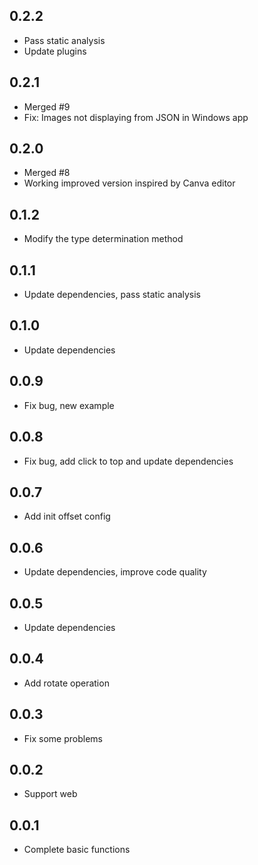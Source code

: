 ## 0.2.2

* Pass static analysis
* Update plugins

## 0.2.1

* Merged #9 
* Fix: Images not displaying from JSON in Windows app

## 0.2.0

* Merged #8 
* Working improved version inspired by Canva editor

## 0.1.2

* Modify the type determination method


## 0.1.1

* Update dependencies, pass static analysis


## 0.1.0

* Update dependencies


## 0.0.9

* Fix bug, new example


## 0.0.8

* Fix bug, add click to top and update dependencies


## 0.0.7

* Add init offset config


## 0.0.6

* Update dependencies, improve code quality


## 0.0.5

* Update dependencies

## 0.0.4

* Add rotate operation


## 0.0.3

* Fix some problems


## 0.0.2

* Support web


## 0.0.1

* Complete basic functions




















